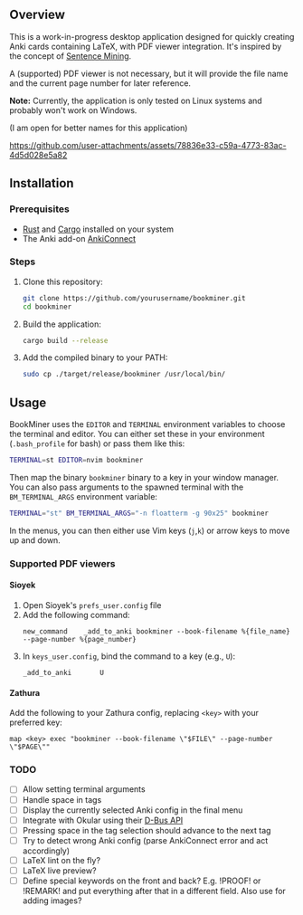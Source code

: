 ## Overview

This is a work-in-progress desktop application designed for quickly creating Anki cards 
containing LaTeX, with PDF viewer integration. 
It's inspired by the concept of
[Sentence Mining](https://refold.la/roadmap/stage-2/a/basic-sentence-mining/).

A (supported) PDF viewer is not necessary, but it will provide the file name
and the current page number for later reference.

**Note:** Currently, the application is only tested on Linux systems and probably won't work on Windows.

(I am open for better names for this application)

https://github.com/user-attachments/assets/78836e33-c59a-4773-83ac-4d5d028e5a82


## Installation

### Prerequisites
- [Rust](https://www.rust-lang.org/tools/install) and [Cargo](https://github.com/rust-lang/cargo) installed on your system
- The Anki add-on [AnkiConnect](https://ankiweb.net/shared/info/2055492159)

### Steps
1. Clone this repository:
   ```bash
   git clone https://github.com/yourusername/bookminer.git
   cd bookminer
   ```

2. Build the application:
   ```bash
   cargo build --release
   ```

3. Add the compiled binary to your PATH:
   ```bash
   sudo cp ./target/release/bookminer /usr/local/bin/
   ```

## Usage

BookMiner uses the `EDITOR` and `TERMINAL` environment variables to choose the terminal and editor.
You can either set these in your environment (`.bash_profile` for bash) or pass them like this:
```bash
TERMINAL=st EDITOR=nvim bookminer
```
Then map the binary `bookminer` binary to a key in your window manager. \
You can also pass arguments to the spawned terminal with the `BM_TERMINAL_ARGS` environment variable:
```bash
TERMINAL="st" BM_TERMINAL_ARGS="-n floatterm -g 90x25" bookminer
```

In the menus, you can then either use Vim keys (`j`,`k`) or arrow keys to move up and down.

### Supported PDF viewers

#### Sioyek
1. Open Sioyek's `prefs_user.config` file
2. Add the following command:
   ```
   new_command    _add_to_anki bookminer --book-filename %{file_name} --page-number %{page_number}
   ```
3. In `keys_user.config`, bind the command to a key (e.g., `U`):
   ```
   _add_to_anki       U
   ```

#### Zathura
Add the following to your Zathura config, replacing `<key>` with your preferred key:
```
map <key> exec "bookminer --book-filename \"$FILE\" --page-number \"$PAGE\""
```

### TODO
- [ ] Allow setting terminal arguments
- [ ] Handle space in tags
- [ ] Display the currently selected Anki config in the final menu
- [ ] Integrate with Okular using their [D-Bus API](https://docs.kde.org/trunk5/en/kid3/kid3/dbus-api.html)
- [ ] Pressing space in the tag selection should advance to the next tag
- [ ] Try to detect wrong Anki config (parse AnkiConnect error and act accordingly)
- [ ] LaTeX lint on the fly?
- [ ] LaTeX live preview?
- [ ] Define special keywords on the front and back? E.g. !PROOF! or !REMARK!
      and put everything after that in a different field. Also use for adding images?
